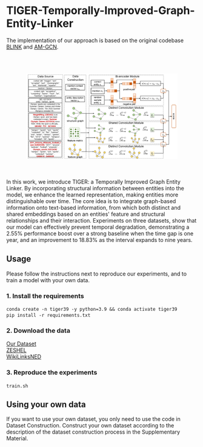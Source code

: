 # TIGER-Temporally-Improved-Graph-Entity-Linker

The implementation of our approach is based on the original codebase [BLINK](https://github.com/facebookresearch/BLINK) and [AM-GCN](https://github.com/zhumeiqiBUPT/AM-GCN).<br>

<br><br>
<div align="center">
<img src="fig.png" width="400" />
</div>
<br><br>

In this work, we introduce TIGER: a Temporally Improved Graph Entity Linker. By incorporating structural information between entities into the model, we enhance the learned representation, making entities more distinguishable over time. The core idea is to integrate graph-based information onto text-based information, from which both distinct and shared embeddings based on an entities' feature and structural relationships and their interaction. Experiments on three datasets, show that our model can effectively prevent temporal degradation, demonstrating a 2.55% performance boost over a strong baseline when the time gap is one year, and an improvement to 18.83% as the interval expands to nine years.

## Usage

Please follow the instructions next to reproduce our experiments, and to train a model with your own data.

### 1. Install the requirements

```
conda create -n tiger39 -y python=3.9 && conda activate tiger39
pip install -r requirements.txt
```

### 2. Download the data

[Our Dataset](https://1drv.ms/f/s!AmzUK1WRzg4AhZJ9vJy3UnTXVCIA_g?e=afU44h)<br>
[ZESHEL](https://github.com/facebookresearch/BLINK/tree/main/examples/zeshel)<br>
[WikiLinksNED](https://github.com/yasumasaonoe/ET4EL)<br>

### 3. Reproduce the experiments

```
train.sh
```

## Using your own data

If you want to use your own dataset, you only need to use the code in Dataset Construction. Construct your own dataset according to the description of the dataset construction process in the Supplementary Material.
